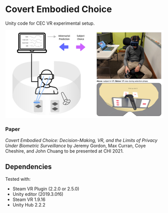 # Covert Embodied Choice

Unity code for CEC VR experimental setup.

![Experiment Setup](Assets/Resources/Images/cec_setup.png)

### Paper

*Covert Embodied Choice: Decision-Making, VR, and the Limits of Privacy Under Biometric Surveillance* by Jeremy Gordon, Max Curran, Coye Cheshire, and John Chuang to be presented at CHI 2021.

## Dependencies

Tested with:

- Steam VR Plugin (2.2.0 or 2.5.0)
- Unity editor (2019.3.0f6)
- Steam VR 1.9.16
- Unity Hub 2.2.2
